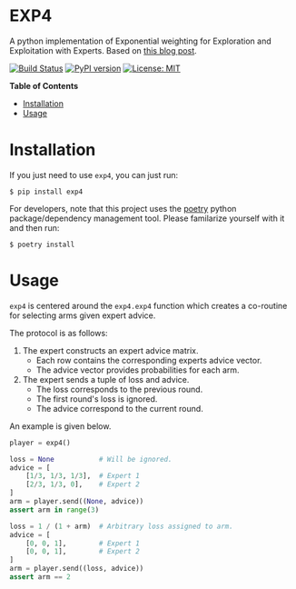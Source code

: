 # EXP4 
A python implementation of Exponential weighting for Exploration and Exploitation with Experts. Based on [this blog post](https://banditalgs.com/2016/10/14/exp4/).

[![Build Status](https://cloud.drone.io/api/badges/mvcisback/exp4/status.svg)](https://cloud.drone.io/mvcisback/exp4)
[![PyPI version](https://badge.fury.io/py/exp4.svg)](https://badge.fury.io/py/exp4)
[![License: MIT](https://img.shields.io/badge/License-MIT-yellow.svg)](https://opensource.org/licenses/MIT)

**Table of Contents**

- [Installation](#installation)
- [Usage](#usage)

# Installation

If you just need to use `exp4`, you can just run:

`$ pip install exp4`

For developers, note that this project uses the
[poetry](https://poetry.eustace.io/) python package/dependency
management tool. Please familarize yourself with it and then
run:

`$ poetry install`

# Usage

`exp4` is centered around the `exp4.exp4` function which creates a
co-routine for selecting arms given expert advice.

The protocol is as follows:

1. The expert constructs an expert advice matrix.
   - Each row contains the corresponding experts advice vector.
   - The advice vector provides probabilities for each arm.
2. The expert sends a tuple of loss and advice.
   - The loss corresponds to the previous round.
   - The first round's loss is ignored.
   - The advice correspond to the current round.

An example is given below.

```python
player = exp4()

loss = None           # Will be ignored.
advice = [
    [1/3, 1/3, 1/3],  # Expert 1 
    [2/3, 1/3, 0],    # Expert 2
]
arm = player.send((None, advice))
assert arm in range(3)

loss = 1 / (1 + arm)  # Arbitrary loss assigned to arm.
advice = [
    [0, 0, 1],        # Expert 1
    [0, 0, 1],        # Expert 2
]
arm = player.send((loss, advice))
assert arm == 2
```
